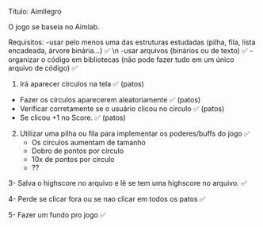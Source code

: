 Título: Aimllegro

O jogo se baseia no Aimlab.


Requisitos:
   -usar pelo menos uma das estruturas estudadas (pilha, fila, lista encadeada, árvore binária…) ✅ \n
   -usar arquivos (binários ou de texto) ✅
   -organizar o código em bibliotecas (não pode fazer tudo em um único arquivo de código) ✅


1) Irá aparecer círculos na tela ✅ (patos)
  - Fazer os círculos aparecerem aleatoriamente ✅ (patos)
  - Verificar corretamente se o usuário clicou no círculo ✅ (patos)
  - Se clicou +1 no Score. ✅ (patos)
 
 2) Utilizar uma pilha ou fila para implementar os poderes/buffs do jogo ✅
    - Os círculos aumentam de tamanho
    - Dobro de pontos por círculo
    - 10x de pontos por círculo
    - ??
    
3- Salva o highscore no arquivo e lê se tem uma highscore no arquivo. ✅
 	
4- Perde se clicar fora ou se nao clicar em todos os patos ✅

5- Fazer um fundo pro jogo ✅
